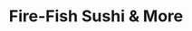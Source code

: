 ---
layout: place
title: Fire-Fish Sushi & More
permalink: /california/temecula/fire-fish-sushi-more.html
stateAbbr: CA
stateName: California
cityName: Temecula
seo:
  type: restaurant
  links: https://www.firefishsushica.com/
place_id: ChIJITLtirV_24ARHhC9e3JrHAc
photos:
  - name: >-
      places/ChIJITLtirV_24ARHhC9e3JrHAc/photos/AeeoHcLFRra43Z_0Ca6nRWVgITaSendRJLCh72SCi0Fh07RgE3qd-6QESOXfw0_CpB1S5zlXIERzzc2JV012V5yqeh8RmJSTnmPin4xPadXBezRH8OFOFCH6PhQrADRC0OeYm0u6UwwOidYdwrrWNT6DstxxzrafzrSqB8vIejpe0YKSR4bxkUgmJ_RWDLOsIyI515LZf05MFb44BeQZ17tpl3XNzXXzI92X1dY5LRyNk_whYd62-DUPY7TuJuz-5KPbggyoGgAL4WyopzKTqgSmzARtXbkGgU5lhe2O-oBhabeY4K84AMRlx17Ok8KD4KDfBj6prifkc3CHWf6A_hok6jKq7RdH8XmfkX37C3t1OyFsLu9qlmjNgWFoEP2-fTodlJQVcg7CmPOfwFQ8CoE5-3WD6sUYMFr2WC-UGEy4jIqRMA
    widthPx: 2200
    heightPx: 2968
    authorAttributions:
      - displayName: Erik P
        uri: https://maps.google.com/maps/contrib/111521687676297201680
        photoUri: >-
          https://lh3.googleusercontent.com/a-/ALV-UjV7aLtsIehy86N8hHF05XFxkHbkhodyHlt-w-YRR4QA-j0_bRpM=s100-p-k-no-mo
    flagContentUri: >-
      https://www.google.com/local/imagery/report/?cb_client=maps_api_places.places_api&image_key=!1e10!2sCIHM0ogKEICAgICZpsyrXw&hl=en-US
    googleMapsUri: >-
      https://www.google.com/maps/place//data=!3m4!1e2!3m2!1sCIHM0ogKEICAgICZpsyrXw!2e10!4m2!3m1!1s0x80db7fb58aed3221:0x71c6b727bbd101e
  - name: >-
      places/ChIJITLtirV_24ARHhC9e3JrHAc/photos/AeeoHcKMnXEIJL3UTlqdLnFY8B1CpgNxxmyT5NyI5satNzVvbRgfZtm3jI4X_HPwirDSB7pDzVTTZ9whQHZK4MIWveDMg5S9Ujbjer8OO0JSQXyZ_RH33igkZvuQBSzYusMu_fiHRtIPQovlPEnwC75PHgSV8rOS9QIytoFuBAeZ0FYP7XQKPB99wIEWQ1g4oiHgBNGzqSIkUEfLO6CritDr5pDXjApjTZjkkeh_wiivZ7YxH-7c60z541I1NPC1nv7zQ6CI5XQtrLSt60fFqLXqlAUNY0br8amq-ZVtpWlKtBJyz2zBEW29Cv1tihCmyIMiEOu25dCJ07Bry5E__bDh1UIDhz5fcY9eJmIKiwBKYKcZ2VxrH2zDxo3i5VFOPGaDoA6qSuc7OsWuYcYDi9C0Eb1HjA17Ki7BWeoTjpoCoxbihg
    widthPx: 3600
    heightPx: 4800
    authorAttributions:
      - displayName: Mrs H
        uri: https://maps.google.com/maps/contrib/107189988684231381246
        photoUri: >-
          https://lh3.googleusercontent.com/a-/ALV-UjUi8BQJiMgRrIwkH9hwOyJtrCv7h2SC_VjTPxqKD_gpGINiIvqv7w=s100-p-k-no-mo
    flagContentUri: >-
      https://www.google.com/local/imagery/report/?cb_client=maps_api_places.places_api&image_key=!1e10!2sCIHM0ogKEICAgID6tIDoYw&hl=en-US
    googleMapsUri: >-
      https://www.google.com/maps/place//data=!3m4!1e2!3m2!1sCIHM0ogKEICAgID6tIDoYw!2e10!4m2!3m1!1s0x80db7fb58aed3221:0x71c6b727bbd101e
  - name: >-
      places/ChIJITLtirV_24ARHhC9e3JrHAc/photos/AeeoHcJFiWKRE6qP1ey4sYMoL7K7fwxDwr9maG-CLhULbauOK1-8o5nF5rxum8Msx_M7ej8982ENalva6KLmQdS3_aesu3L4u5sLr7JX43YcN2xlQHD6k9ghEgZtExgtzBIOod4l4l08PeuyGCMR6Hu5NzvNl-KfPHE__ZIRUNUghX07-odD-HL8vOaCfrGMh_k09su2x2ybTKMiye8se2IZkDW9Q_c9L0QZlHE2Wfta7tiHtkxoKLdYiwftDaAc-OmaaRbqaxEdIM6FBn1mNrDCli0bjQLbKxkfuVsoZYhdCdtk42umE0XQniLydp5BlonYdA36vvaT5p7Z5rUKVn2Gz4sna3gBbj7GDzztoE13ZKqPI74hWYZDMcp9OXXsw2TyA0oytXg4AvuESx6CO7W1NowuMH_fb8l5eZY-0w7W9-OGqzL9
    widthPx: 4000
    heightPx: 2252
    authorAttributions:
      - displayName: Sunnie Zech
        uri: https://maps.google.com/maps/contrib/109542707441669588456
        photoUri: >-
          https://lh3.googleusercontent.com/a-/ALV-UjWuMMVG2PS4FP4Bb_GiJOUtcaD-Ir__rvSp0DEiWMdLEcFPtZc=s100-p-k-no-mo
    flagContentUri: >-
      https://www.google.com/local/imagery/report/?cb_client=maps_api_places.places_api&image_key=!1e10!2sCIHM0ogKEICAgID39ov46gE&hl=en-US
    googleMapsUri: >-
      https://www.google.com/maps/place//data=!3m4!1e2!3m2!1sCIHM0ogKEICAgID39ov46gE!2e10!4m2!3m1!1s0x80db7fb58aed3221:0x71c6b727bbd101e
  - name: >-
      places/ChIJITLtirV_24ARHhC9e3JrHAc/photos/AeeoHcJV8I2P1kdrsUEkeWuuK7c7ry15gDKOMD5EZ4D-ejgReBzQM4BNOkr62x45xmkqYfufITVk2pEPa4DweizUIIA3TZfW2-zxUtQrs6LnGI8ETKuWstZqzRqyMvt17QeHBJhMWdDFqqnJjyjJV-iKEa-aaH50kb8yHp1BoIhTnajfgwsP9O_GM2aT9aQr41VCVwT-R4acrCwRunx4HggCPgb3GhTS8lGTnJzdwn7tv6X81ncfOYF2Z3b2GuctXyclpY_mJb28g09W9SbXRRVgcArDl-jE9O_Z11m8CnOFsIs3-DtR1OsKvM1bJc4e-m-qllz7ic8KM9kJOxdF3fWZObN1l8C8tYVNBpjTY6MJezB23i3jWM--filQ2D1G4TcZbpHiAwk8ta_vVPvR6xQEcg_X5pDs27_Bk12xsb3dMPHy9g
    widthPx: 3024
    heightPx: 4032
    authorAttributions:
      - displayName: Dulce M. Garcia
        uri: https://maps.google.com/maps/contrib/109410038108799316181
        photoUri: >-
          https://lh3.googleusercontent.com/a/ACg8ocLM_kcvMQG2p0IAl87laxdUNtdr4FtpOwlO8y4-DCEqUT8j6hxn=s100-p-k-no-mo
    flagContentUri: >-
      https://www.google.com/local/imagery/report/?cb_client=maps_api_places.places_api&image_key=!1e10!2sCIHM0ogKEICAgIDzvOqTZA&hl=en-US
    googleMapsUri: >-
      https://www.google.com/maps/place//data=!3m4!1e2!3m2!1sCIHM0ogKEICAgIDzvOqTZA!2e10!4m2!3m1!1s0x80db7fb58aed3221:0x71c6b727bbd101e
  - name: >-
      places/ChIJITLtirV_24ARHhC9e3JrHAc/photos/AeeoHcJEJwIT0hfBEMih81p8j_MIRBurQjWIxUqK8fxQsYGWXrcO7o_XJudCYQt_otOplN-KFLVJukZx-TrV6MYYkaGjZHnCcy2szifHF-TbVKBY3pnP8S7aKEeox3sFaPEHcKoe30VjE8CvrWEwa27ZeJ6t1Acq2BEYJ_zz76rBgYDVepGCPrSZb00litqu9acKQ1k2RdJWJewmlbClzIg52XuJFkfw5UkaSnHFlftiniNi2Ef-QamjRyHr_Gwv1LnlWd5jARG7ATXkipLrRa7ADTj7vSO4WPS-OfMNLqBy3IEOGSqjgxdorP-FKKvm3cSPYVQ9Ys8Pyh_Nvyaa40R0NupL9KmLyIDXek5eHB8LM5umdo-mMHU6LgxtigF_YuvR0twCG13Rf9Q02cF98bp6E6nndRCr3O6it7lAWTx5iDRaRaz-
    widthPx: 3024
    heightPx: 4032
    authorAttributions:
      - displayName: Teresa Silverstein
        uri: https://maps.google.com/maps/contrib/110662680645978583354
        photoUri: >-
          https://lh3.googleusercontent.com/a-/ALV-UjVbSoz3Ou7Ran8PfW71nkBrKIGDuvFsaqTVF_lBU6_VBlk6p8ZC=s100-p-k-no-mo
    flagContentUri: >-
      https://www.google.com/local/imagery/report/?cb_client=maps_api_places.places_api&image_key=!1e10!2sCIHM0ogKEICAgMCgivHTpAE&hl=en-US
    googleMapsUri: >-
      https://www.google.com/maps/place//data=!3m4!1e2!3m2!1sCIHM0ogKEICAgMCgivHTpAE!2e10!4m2!3m1!1s0x80db7fb58aed3221:0x71c6b727bbd101e
  - name: >-
      places/ChIJITLtirV_24ARHhC9e3JrHAc/photos/AeeoHcL12UBPNDtRl3BtDKchAbfC9KBIj3MyyYjTEGM-C8esskCOJg3FvRnM3dJpofOaA7IWn6kIkxOCplknEboaq4raVOi2aU7Q5cQG5J4w1Rc-16A-4WtG4-FAMd5vhfWjipnW3oBnMr2OVxX_pHFjh2kuCJIhBOdYdXYTAMgq6evtKNHghAmyGiJb-ClloaOXBzw0R9dKM3LzSZpl3ioLnEhW7btP-oUCrNm70_rr6XSslOL0gay0ozLuInCX9XwX0-7qlhTQf-yxkimI2s232BuAqOE4XJ53f0cgp2P2qF5aYHSs5lMTWw9KLpI5HUlBFTHDBq0fVFix1ZmqzNQ1Yt4goAY-7CB9uRLO5lWRbQk_tytMRq87hauTHMI7YO-nmMTK3szvdYOfF9jd_l2m529wGXoNBc4NQ0nzBQUVcDU7x4va
    widthPx: 3024
    heightPx: 4032
    authorAttributions:
      - displayName: Neda Yegan
        uri: https://maps.google.com/maps/contrib/110720108481067615163
        photoUri: >-
          https://lh3.googleusercontent.com/a-/ALV-UjUmo83Ogd7R0myvZd_PvF8qu-Gg9qo_K0UN4zeq0I634LZpzSVu=s100-p-k-no-mo
    flagContentUri: >-
      https://www.google.com/local/imagery/report/?cb_client=maps_api_places.places_api&image_key=!1e10!2sCIHM0ogKEICAgIC4n6TalQE&hl=en-US
    googleMapsUri: >-
      https://www.google.com/maps/place//data=!3m4!1e2!3m2!1sCIHM0ogKEICAgIC4n6TalQE!2e10!4m2!3m1!1s0x80db7fb58aed3221:0x71c6b727bbd101e
  - name: >-
      places/ChIJITLtirV_24ARHhC9e3JrHAc/photos/AeeoHcJdqJUs8EqwYKaoaoRF51Gopg4VB-2CXj8I8Wu7fEYwKYNtNGAuVO08SiXCyizhQ6bIcX7f49It3tHTjuhKqyHeTQk0yk9lU0XXvoDnTaEKFuHaKMyuLMEkNe66GPuyqFE8ozz4UTz_2nts5w739PqBfERPEJejSx-j4seaqPu9xUmhgeNOipcvNBXkdExQd7Jg0Z9ikYXA65jyPer3H7uCL0Xahp9sm7Fkv16-2EH9iCqyTeg93HXHAGk-PG3Yuc2x83acnwUtbkzcqlehE0CrqN7Z1ipkwca3FXSlBuMttPg1zvPqkadP0vRIrdIEq4eySJMR9Yt_GLYstXlcagNssxz20d67_Noqphgv4d1SKUhqNbs2b5Yazj6av6xbluY4dZw9HHQGdpCFqa_oKtHLIH71Crx1-OSWjTvN6D8-wfJS
    widthPx: 4000
    heightPx: 2252
    authorAttributions:
      - displayName: Sunnie Zech
        uri: https://maps.google.com/maps/contrib/109542707441669588456
        photoUri: >-
          https://lh3.googleusercontent.com/a-/ALV-UjWuMMVG2PS4FP4Bb_GiJOUtcaD-Ir__rvSp0DEiWMdLEcFPtZc=s100-p-k-no-mo
    flagContentUri: >-
      https://www.google.com/local/imagery/report/?cb_client=maps_api_places.places_api&image_key=!1e10!2sCIHM0ogKEICAgID39ov42gE&hl=en-US
    googleMapsUri: >-
      https://www.google.com/maps/place//data=!3m4!1e2!3m2!1sCIHM0ogKEICAgID39ov42gE!2e10!4m2!3m1!1s0x80db7fb58aed3221:0x71c6b727bbd101e
  - name: >-
      places/ChIJITLtirV_24ARHhC9e3JrHAc/photos/AeeoHcJN1cZRVwNUZAnu1yWR7OkQ6zB71X_dU_LeyRsw7WpRJqToDYSADQ6pCeVeOmFFDahPJGKaItIbxowkXHEYXFRhEqH5bSy3B0xIu9AMaNiiF0ZuIO82NtBkl3J9wBNLwEALdfVYjU2MaL9KOm4j0V82ZFUcHaOI9vWw5vXTcIRSDvWaZizIfwScN3hwbbhdl1dNKhYeEQRTGzO4Bk4StlIM0n-h204ooErYSvUvjQl2-6kKJ9JVfs4aG2T5yONlwKPfidqNEuT40JgjOwl7F29NjLSCSsEDAWX7Cw_V8ubXrTYLLEnZ70RlYKwLl2DirnmPlQ4XXkun-yCMaRiwBAMVTPm1jjBsXCCnPdjXEMXHge9xwnZQkUzdY4bD7vYEsHwO9wlsA9v1yomN3Jco69JSwNnhYhushbfkDl8j0-ZmsU3x
    widthPx: 1848
    heightPx: 4000
    authorAttributions:
      - displayName: Jacob Doss
        uri: https://maps.google.com/maps/contrib/113208800290669090027
        photoUri: >-
          https://lh3.googleusercontent.com/a-/ALV-UjXJ3UWOy8TdYMvaO_wHOIaLg5P5jX79XNtmy10XHKocHKOchUDICA=s100-p-k-no-mo
    flagContentUri: >-
      https://www.google.com/local/imagery/report/?cb_client=maps_api_places.places_api&image_key=!1e10!2sCIHM0ogKEICAgIDvjuzphwE&hl=en-US
    googleMapsUri: >-
      https://www.google.com/maps/place//data=!3m4!1e2!3m2!1sCIHM0ogKEICAgIDvjuzphwE!2e10!4m2!3m1!1s0x80db7fb58aed3221:0x71c6b727bbd101e
  - name: >-
      places/ChIJITLtirV_24ARHhC9e3JrHAc/photos/AeeoHcIciJRuL-g0HAz0gM69wQbJEG6MEiwo08QdXaf2KJqdAU6nQo2VMTdD9PTP7QClQJPaTYzYSGd0oa_5oBy8Eesg0MmyC6PHaisV21yIBbX3JZUGgceQxy4oHubmge4H_-mYvqpkOSHE-xHTigoyxZRF81Cyn-E3pI994tGAizCpF88RW1wMm39OMWheBgXzrl4s4oh_FPc3gjR3ua9p0x8PYrgBF_DsGLYjrIODAlcg1btqD09t0xsL21PNV7WHaJfkVAbCcZcpefOXhaHzYnJGAEF1RIGyOaoGxX2a6EvAl2e--dCV84AMbYsUAknh29Soka7kNVtdNzOLonEZ8YduMpSx9A1sChi7enRRYNAlRwNXftkdm2jBsGGOLrdIMpInfUNH2GMyPT_LyyK0JIBuriQraee94MacVjDqOZ-OBt9L
    widthPx: 3648
    heightPx: 2736
    authorAttributions:
      - displayName: Wira Fjnc
        uri: https://maps.google.com/maps/contrib/109303070802695059899
        photoUri: >-
          https://lh3.googleusercontent.com/a-/ALV-UjW6N59Gl4Md27I6BWHabZBO7jtxMgO88BZK_0gBhzYfy9yzrDcU=s100-p-k-no-mo
    flagContentUri: >-
      https://www.google.com/local/imagery/report/?cb_client=maps_api_places.places_api&image_key=!1e10!2sCIHM0ogKEICAgIDavqGh1wE&hl=en-US
    googleMapsUri: >-
      https://www.google.com/maps/place//data=!3m4!1e2!3m2!1sCIHM0ogKEICAgIDavqGh1wE!2e10!4m2!3m1!1s0x80db7fb58aed3221:0x71c6b727bbd101e
  - name: >-
      places/ChIJITLtirV_24ARHhC9e3JrHAc/photos/AeeoHcJ7jeLZJnk7we8Vd2GvAzmZGJy3bo5WHUWcQpz2cXPIFLRctZ5OOjIUb93rbPXFb1yoWDzMZcXM7ZnTVnaKHulGaiU0EXWHdl3QMFfrlo0S-wAHIUSGWgLDTGFFW8BfjdyUwbG4aOu247qqdAl1SHMl6MZNUBT0-OmP3yJrGIcH_QTSoyTI-D1ViEjNQKmhD9gtj-QW4H7NSd-nsPeDD8hMAZFtLuYRKn2EZiIUCTB-3MgHf49Ifl2en19dX0rGHWfeoECBNx847e3pYUvjye0qArDoInKMshiBvtGcNZwtXWoZAYjopIv54y_MQd0g8OLsk0xBV3fEk1MsXQvjceWfYqb_O009CilE-zZWiYYrFi_jcN72m7A8apvWOd0bI8p5cgsMcA83exEV0ArhK79oSYZPwYqknEzxZj47at2IJA
    widthPx: 4032
    heightPx: 3024
    authorAttributions:
      - displayName: Neill Schultz
        uri: https://maps.google.com/maps/contrib/117780121351532677210
        photoUri: >-
          https://lh3.googleusercontent.com/a/ACg8ocKEYUXfI7_FyaoWChiDx6mcQH6NrIT-dPwIsoW6jyqgJUxQbA=s100-p-k-no-mo
    flagContentUri: >-
      https://www.google.com/local/imagery/report/?cb_client=maps_api_places.places_api&image_key=!1e10!2sCIHM0ogKEICAgIDz0Lfpag&hl=en-US
    googleMapsUri: >-
      https://www.google.com/maps/place//data=!3m4!1e2!3m2!1sCIHM0ogKEICAgIDz0Lfpag!2e10!4m2!3m1!1s0x80db7fb58aed3221:0x71c6b727bbd101e
address: 27507 Ynez Rd, Temecula, CA 92591, USA
street: 27507 Ynez Rd
city: Temecula
state: CA
zip: '92591'
country: USA
neighborhood: null
latitude: '33.504030'
longitude: '-117.151185'
accessibility_options:
  wheelchairAccessibleParking: true
  wheelchairAccessibleEntrance: true
  wheelchairAccessibleRestroom: true
  wheelchairAccessibleSeating: true
business_status: OPERATIONAL
name: Fire-Fish Sushi & More
google_maps_links:
  directionsUri: >-
    https://www.google.com/maps/dir//''/data=!4m7!4m6!1m1!4e2!1m2!1m1!1s0x80db7fb58aed3221:0x71c6b727bbd101e!3e0
  placeUri: https://maps.google.com/?cid=512402597059825694
  writeAReviewUri: >-
    https://www.google.com/maps/place//data=!4m3!3m2!1s0x80db7fb58aed3221:0x71c6b727bbd101e!12e1
  reviewsUri: >-
    https://www.google.com/maps/place//data=!4m4!3m3!1s0x80db7fb58aed3221:0x71c6b727bbd101e!9m1!1b1
  photosUri: >-
    https://www.google.com/maps/place//data=!4m3!3m2!1s0x80db7fb58aed3221:0x71c6b727bbd101e!10e5
primary_type: Sushi Restaurant
opening_hours:
  regular: null
  current: null
secondary_opening_hours:
  regular:
    weekdayDescriptions: null
    type: null
  current:
    weekdayDescriptions: null
    type: null
phone: (951) 699-9689
price_level: null
price_range: null
rating: '4.5'
rating_count: 0
website: https://www.firefishsushica.com/
description: >-
  Discover Fire-Fish Sushi & More in Temecula, CA$$$Nestled in Temecula, CA,
  Fire-Fish Sushi & More stands out as a welcoming spot for enjoying fresh
  Japanese cuisine, blending casual vibes with a variety of flavorful sushi
  options and creative dishes like nachos. This sushi restaurant offers
  accessible features such as wheelchair-friendly entrances and seating, making
  it easy for everyone to savor the experience. Patrons can indulge in a range
  of Japanese specialties, from expertly crafted rolls to satisfying entrees,
  all served in a relaxed atmosphere that encourages casual dining. With options
  for outdoor seating and a menu that includes beer and wine, it's an ideal
  choice for those seeking sushi places near me that combine convenience with
  quality. The overall setup highlights a commitment to fresh ingredients and
  inclusive amenities, perfect for anyone exploring top-rated sushi in the area.
generative_summary: >-
  Discover Fire-Fish Sushi & More in Temecula, CA$$$Nestled in Temecula, CA,
  Fire-Fish Sushi & More stands out as a welcoming spot for enjoying fresh
  Japanese cuisine, blending casual vibes with a variety of flavorful sushi
  options and creative dishes like nachos. This sushi restaurant offers
  accessible features such as wheelchair-friendly entrances and seating, making
  it easy for everyone to savor the experience. Patrons can indulge in a range
  of Japanese specialties, from expertly crafted rolls to satisfying entrees,
  all served in a relaxed atmosphere that encourages casual dining. With options
  for outdoor seating and a menu that includes beer and wine, it's an ideal
  choice for those seeking sushi places near me that combine convenience with
  quality. The overall setup highlights a commitment to fresh ingredients and
  inclusive amenities, perfect for anyone exploring top-rated sushi in the area.
generative_disclosure: Summarized by AI using the Grok-3-Mini model.
reviews:
  - name: >-
      places/ChIJITLtirV_24ARHhC9e3JrHAc/reviews/ChZDSUhNMG9nS0VJQ0FnSUNfOHN1TFlREAE
    relativePublishTimeDescription: 2 months ago
    rating: 4
    text:
      text: >-
        I thought the sushi was good for Temecula standards!  The rice on the
        rolls were a little much but overall still fresh.  The ramen is fairly
        basic (fine for us); no egg, seaweed, scallion, etc.  Just wish the
        broth was less salty.


        Overall, not bad for a local sushi spot.  Prices were reasonable and
        service was very good.  Would return.
      languageCode: en
    originalText:
      text: >-
        I thought the sushi was good for Temecula standards!  The rice on the
        rolls were a little much but overall still fresh.  The ramen is fairly
        basic (fine for us); no egg, seaweed, scallion, etc.  Just wish the
        broth was less salty.


        Overall, not bad for a local sushi spot.  Prices were reasonable and
        service was very good.  Would return.
      languageCode: en
    authorAttribution:
      displayName: ah be
      uri: https://www.google.com/maps/contrib/111967176806218099707/reviews
      photoUri: >-
        https://lh3.googleusercontent.com/a/ACg8ocJ1UGROcoleNbCCNEEbl7E_Y6hUhjEeswAHpzzuBKuOea0iawxH=s128-c0x00000000-cc-rp-mo-ba4
    publishTime: '2025-01-14T20:28:47.446839Z'
    flagContentUri: >-
      https://www.google.com/local/review/rap/report?postId=ChZDSUhNMG9nS0VJQ0FnSUNfOHN1TFlREAE&d=17924085&t=1
    googleMapsUri: >-
      https://www.google.com/maps/reviews/data=!4m6!14m5!1m4!2m3!1sChZDSUhNMG9nS0VJQ0FnSUNfOHN1TFlREAE!2m1!1s0x80db7fb58aed3221:0x71c6b727bbd101e
  - name: >-
      places/ChIJITLtirV_24ARHhC9e3JrHAc/reviews/ChdDSUhNMG9nS0VJQ0FnSUQzOW92NHlnRRAB
    relativePublishTimeDescription: 4 months ago
    rating: 5
    text:
      text: |-
        Great sushi in Temecula!!
        I tried sashimi and crunchy rolls. Edamame is awesome!! Must try!!
        Service was good and quick.
      languageCode: en
    originalText:
      text: |-
        Great sushi in Temecula!!
        I tried sashimi and crunchy rolls. Edamame is awesome!! Must try!!
        Service was good and quick.
      languageCode: en
    authorAttribution:
      displayName: Sunnie Zech
      uri: https://www.google.com/maps/contrib/109542707441669588456/reviews
      photoUri: >-
        https://lh3.googleusercontent.com/a-/ALV-UjWuMMVG2PS4FP4Bb_GiJOUtcaD-Ir__rvSp0DEiWMdLEcFPtZc=s128-c0x00000000-cc-rp-mo-ba3
    publishTime: '2024-11-15T02:45:44.515108Z'
    flagContentUri: >-
      https://www.google.com/local/review/rap/report?postId=ChdDSUhNMG9nS0VJQ0FnSUQzOW92NHlnRRAB&d=17924085&t=1
    googleMapsUri: >-
      https://www.google.com/maps/reviews/data=!4m6!14m5!1m4!2m3!1sChdDSUhNMG9nS0VJQ0FnSUQzOW92NHlnRRAB!2m1!1s0x80db7fb58aed3221:0x71c6b727bbd101e
  - name: >-
      places/ChIJITLtirV_24ARHhC9e3JrHAc/reviews/ChdDSUhNMG9nS0VJQ0FnTUNJeTZDNDVRRRAB
    relativePublishTimeDescription: a week ago
    rating: 1
    text:
      text: >-
        My partner and I used to love eating here, but we won't be coming back
        anymore. When you dine in, it's usually pretty good, but the last few
        times, we have had to order take out and both times it was awful. Our
        $60+ order food (not including the tip) was bland, didn't taste right,
        and completely fell a part. The rice was mushy and the rolls crumbled a
        part making a mess. This happened the last time too, but we thought it
        was a one time thing and gave them another shot. The rolls didn't taste
        right either, one was a crunch and the other was a fresh fish roll.
        Usually the crunch roll is amazing, but this time it was really bad. Our
        shrimp fried rice was bland and flavorless as well. The rice was still
        partially white and it wasn't as big of a serving like usual. I'm not
        sure what has happened over the past few months here, but I hope it gets
        better.
      languageCode: en
    originalText:
      text: >-
        My partner and I used to love eating here, but we won't be coming back
        anymore. When you dine in, it's usually pretty good, but the last few
        times, we have had to order take out and both times it was awful. Our
        $60+ order food (not including the tip) was bland, didn't taste right,
        and completely fell a part. The rice was mushy and the rolls crumbled a
        part making a mess. This happened the last time too, but we thought it
        was a one time thing and gave them another shot. The rolls didn't taste
        right either, one was a crunch and the other was a fresh fish roll.
        Usually the crunch roll is amazing, but this time it was really bad. Our
        shrimp fried rice was bland and flavorless as well. The rice was still
        partially white and it wasn't as big of a serving like usual. I'm not
        sure what has happened over the past few months here, but I hope it gets
        better.
      languageCode: en
    authorAttribution:
      displayName: Rose
      uri: https://www.google.com/maps/contrib/101683392923307480631/reviews
      photoUri: >-
        https://lh3.googleusercontent.com/a-/ALV-UjWjpLavvWW482CcETmenMimxqWsaPXn28qSNufCpUc9gV9MACGKiA=s128-c0x00000000-cc-rp-mo-ba3
    publishTime: '2025-04-04T17:46:21.473792Z'
    flagContentUri: >-
      https://www.google.com/local/review/rap/report?postId=ChdDSUhNMG9nS0VJQ0FnTUNJeTZDNDVRRRAB&d=17924085&t=1
    googleMapsUri: >-
      https://www.google.com/maps/reviews/data=!4m6!14m5!1m4!2m3!1sChdDSUhNMG9nS0VJQ0FnTUNJeTZDNDVRRRAB!2m1!1s0x80db7fb58aed3221:0x71c6b727bbd101e
  - name: >-
      places/ChIJITLtirV_24ARHhC9e3JrHAc/reviews/ChZDSUhNMG9nS0VJQ0FnTUNnaXZIVEJBEAE
    relativePublishTimeDescription: a month ago
    rating: 5
    text:
      text: >-
        Presentation and quality were amazing. Definitely found a sushi place
        worth visiting again.
      languageCode: en
    originalText:
      text: >-
        Presentation and quality were amazing. Definitely found a sushi place
        worth visiting again.
      languageCode: en
    authorAttribution:
      displayName: Teresa Silverstein
      uri: https://www.google.com/maps/contrib/110662680645978583354/reviews
      photoUri: >-
        https://lh3.googleusercontent.com/a-/ALV-UjVbSoz3Ou7Ran8PfW71nkBrKIGDuvFsaqTVF_lBU6_VBlk6p8ZC=s128-c0x00000000-cc-rp-mo-ba4
    publishTime: '2025-02-15T21:29:12.020344Z'
    flagContentUri: >-
      https://www.google.com/local/review/rap/report?postId=ChZDSUhNMG9nS0VJQ0FnTUNnaXZIVEJBEAE&d=17924085&t=1
    googleMapsUri: >-
      https://www.google.com/maps/reviews/data=!4m6!14m5!1m4!2m3!1sChZDSUhNMG9nS0VJQ0FnTUNnaXZIVEJBEAE!2m1!1s0x80db7fb58aed3221:0x71c6b727bbd101e
  - name: >-
      places/ChIJITLtirV_24ARHhC9e3JrHAc/reviews/ChZDSUhNMG9nS0VJQ0FnTURndnZmN0JREAE
    relativePublishTimeDescription: a month ago
    rating: 3
    text:
      text: >-
        They need to review the ADA laws regarding service animals. A service
        animal is not required to sit outside, and is allowed anywhere public is
        allowed, including in the main dining area. My son with special needs
        has preferences to sit in a booth and they only allow us to sit in the
        back portion of the restaurant with no booths. I would happily raise
        their rating if they were to not discriminate against the disabled but
        for now till they figure out the actual law, it will remain a 3.
      languageCode: en
    originalText:
      text: >-
        They need to review the ADA laws regarding service animals. A service
        animal is not required to sit outside, and is allowed anywhere public is
        allowed, including in the main dining area. My son with special needs
        has preferences to sit in a booth and they only allow us to sit in the
        back portion of the restaurant with no booths. I would happily raise
        their rating if they were to not discriminate against the disabled but
        for now till they figure out the actual law, it will remain a 3.
      languageCode: en
    authorAttribution:
      displayName: Lara
      uri: https://www.google.com/maps/contrib/107912681299686199291/reviews
      photoUri: >-
        https://lh3.googleusercontent.com/a-/ALV-UjXcwRnhs5Bwl7Wr0vT_eFiYdZSpocWQH4lWic0JmlUJWNZdqVOlNA=s128-c0x00000000-cc-rp-mo-ba3
    publishTime: '2025-02-25T02:16:17.661544Z'
    flagContentUri: >-
      https://www.google.com/local/review/rap/report?postId=ChZDSUhNMG9nS0VJQ0FnTURndnZmN0JREAE&d=17924085&t=1
    googleMapsUri: >-
      https://www.google.com/maps/reviews/data=!4m6!14m5!1m4!2m3!1sChZDSUhNMG9nS0VJQ0FnTURndnZmN0JREAE!2m1!1s0x80db7fb58aed3221:0x71c6b727bbd101e
review_summary: >-
  What Customers Are Saying About This Sushi Spot$$$Visitors to this Temecula
  sushi restaurant often praise the fresh and tasty rolls, with many
  highlighting the quality of sashimi and edamame as standout favorites that
  make for a satisfying meal. While some folks note that the service is quick
  and attentive, especially during dine-in visits, there are occasional mentions
  of takeout orders falling short in flavor and presentation. Overall, the spot
  gets high marks for its reasonable prices and welcoming environment, though a
  few have pointed out areas for improvement like consistency in preparation.
  It's clear that regulars appreciate the variety of options for Japanese places
  near me, but opinions vary on specifics like seasoning in certain dishes. In a
  casual setting like this, the general buzz remains positive, encouraging
  newcomers to give it a try for an authentic sushi experience.
review_disclosure: Summarized by AI using the Grok-3-Mini model.
parking_options:
  freeParkingLot: true
  freeStreetParking: true
  valetParking: false
payment_options:
  acceptsCreditCards: true
  acceptsDebitCards: true
  acceptsCashOnly: false
  acceptsNfc: true
allow_dogs: null
curbside_pickup: null
delivery: true
dine_in: true
good_for_children: true
good_for_groups: true
good_for_sports: null
live_music: false
menu_for_children: null
outdoor_seating: true
reservable: true
restroom: true
serves_beer: true
serves_breakfast: false
serves_brunch: false
serves_cocktails: null
serves_coffee: true
serves_dinner: true
serves_dessert: true
serves_lunch: true
serves_vegetarian_food: null
serves_wine: true
takeout: true
update_category: pro
places_description: null

---